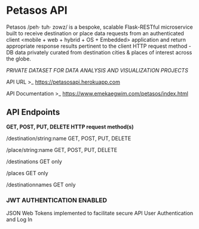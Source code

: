 # Petasos API
Petasos /peh· tuh· zowz/ is a bespoke, scalable Flask-RESTful microservice built to receive destination or place data requests from an authenticated client <mobile + web + hybrid + OS + Embedded> application and return appropriate response results pertinent to the client HTTP request method - DB data privately curated from destination cities & places of interest across the globe. 

*PRIVATE DATASET FOR DATA ANALYSIS AND VISUALIZATION PROJECTS*


API URL >_ https://petasosapi.herokuapp.com

API Documentation >_ https://www.emekaegwim.com/petasos/index.html

## API Endpoints

**GET, POST, PUT, DELETE HTTP request method(s)**

/destination/string:name GET, POST, PUT, DELETE

/place/string:name GET, POST, PUT, DELETE

/destinations GET only

/places GET only

/destinationnames GET only

### JWT AUTHENTICATION ENABLED
JSON Web Tokens implemented to facilitate secure API User Authentication and Log In
